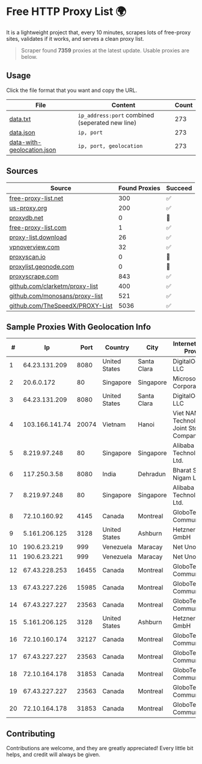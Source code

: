
# Free HTTP Proxy List 🌍

It is a lightweight project that, every 10 minutes, scrapes lots of free-proxy sites, validates if it works, and serves a clean proxy list.


> Scraper found **7359** proxies at the latest update. Usable proxies are below.

## Usage

Click the file format that you want and copy the URL.


|File|Content|Count|
|----|-------|-----|
|[data.txt](https://raw.githubusercontent.com/themiralay/Proxy-List-World/master/data.txt)|`ip_address:port` combined (seperated new line)|273|
|[data.json](https://raw.githubusercontent.com/themiralay/Proxy-List-World/master/data.json)|`ip, port`|273|
|[data-with-geolocation.json](https://raw.githubusercontent.com/themiralay/Proxy-List-World/master/data-with-geolocation.json)|`ip, port, geolocation`|273|

## Sources

|Source|Found Proxies|Succeed|
|------|-------------|-------|
|[free-proxy-list.net](https://free-proxy-list.net)|300|✅|
|[us-proxy.org](https://www.us-proxy.org)|200|✅|
|[proxydb.net](http://proxydb.net)|0|🚫|
|[free-proxy-list.com](https://free-proxy-list.com/?page=&port=&type%5B%5D=http&type%5B%5D=https&up_time=0&search=Search)|1|✅|
|[proxy-list.download](https://www.proxy-list.download/HTTP)|26|✅|
|[vpnoverview.com](https://vpnoverview.com/privacy/anonymous-browsing/free-proxy-servers)|32|✅|
|[proxyscan.io](https://www.proxyscan.io)|0|🚫|
|[proxylist.geonode.com](https://proxylist.geonode.com/api/proxy-list?limit=300&page=1&sort_by=lastChecked&sort_type=desc&protocols=http,https)|0|🚫|
|[proxyscrape.com](https://api.proxyscrape.com/v2/?request=displayproxies&protocol=http&timeout=10000&country=all&ssl=all&anonymity=all)|843|✅|
|[github.com/clarketm/proxy-list](https://raw.githubusercontent.com/clarketm/proxy-list/master/proxy-list-raw.txt)|400|✅|
|[github.com/monosans/proxy-list](https://raw.githubusercontent.com/monosans/proxy-list/main/proxies/http.txt)|521|✅|
|[github.com/TheSpeedX/PROXY-List](https://raw.githubusercontent.com/TheSpeedX/PROXY-List/master/http.txt)|5036|✅|


## Sample Proxies With Geolocation Info

|#|Ip|Port|Country|City|Internet Service Provider|
|-|--|----|-------|----|-------------------------|
|1|64.23.131.209|8080|United States|Santa Clara|DigitalOcean, LLC|
|2|20.6.0.172|80|Singapore|Singapore|Microsoft Corporation|
|3|64.23.131.209|8080|United States|Santa Clara|DigitalOcean, LLC|
|4|103.166.141.74|20074|Vietnam|Hanoi|Viet NAM Cloud Technology Joint Stock Company|
|5|8.219.97.248|80|Singapore|Singapore|Alibaba (US) Technology Co., Ltd.|
|6|117.250.3.58|8080|India|Dehradun|Bharat Sanchar Nigam Ltd|
|7|8.219.97.248|80|Singapore|Singapore|Alibaba (US) Technology Co., Ltd.|
|8|72.10.160.92|4145|Canada|Montreal|GloboTech Communications|
|9|5.161.206.125|3128|United States|Ashburn|Hetzner Online GmbH|
|10|190.6.23.219|999|Venezuela|Maracay|Net Uno|
|11|190.6.23.221|999|Venezuela|Maracay|Net Uno|
|12|67.43.228.253|16455|Canada|Montreal|GloboTech Communications|
|13|67.43.227.226|15985|Canada|Montreal|GloboTech Communications|
|14|67.43.227.227|23563|Canada|Montreal|GloboTech Communications|
|15|5.161.206.125|3128|United States|Ashburn|Hetzner Online GmbH|
|16|72.10.160.174|32127|Canada|Montreal|GloboTech Communications|
|17|67.43.227.227|23563|Canada|Montreal|GloboTech Communications|
|18|72.10.164.178|31853|Canada|Montreal|GloboTech Communications|
|19|67.43.227.227|23563|Canada|Montreal|GloboTech Communications|
|20|72.10.164.178|31853|Canada|Montreal|GloboTech Communications|



## Contributing

Contributions are welcome, and they are greatly appreciated! Every
little bit helps, and credit will always be given.

